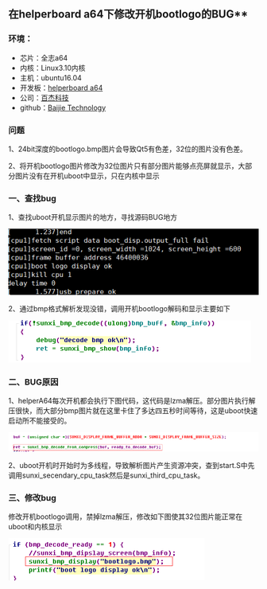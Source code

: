 ## 在helperboard a64下修改开机bootlogo的BUG**

### 环境：

- 芯片：全志a64　　
- 内核：Linux3.10内核
- 主机：ubuntu16.04
- 开发板：[helperboard a64](https://item.taobao.com/item.htm?spm=a230r.1.14.27.6f7076ffgIj8Ws&id=563738220031&ns=1&abbucket=3#detail)
- 公司：[百杰科技](https://www.szbaijie.com/)
- github：[Baijie Technology](https://github.com/jizizh/helperboard.git)

### 问题

1、24bit深度的bootlogo.bmp图片会导致Qt5有色差，32位的图片没有色差。

2、将开机bootlogo图片修改为32位图片只有部分图片能够点亮屏就显示，大部分图片没有在开机uboot中显示，只在内核中显示

### 一、查找bug

1、查找uboot开机显示图片的地方，寻找源码BUG地方

![img](./image/boot_disp_fail.png)

2、通过bmp格式解析发现没错，调用开机bootlogo解码和显示主要如下

![img](./image/sunxi_bmp_show.png)

### 二、BUG原因

1、helperA64每次开机都会执行下图代码，这代码是lzma解压。部分图片执行解压很快，而大部分bmp图片就在这里卡住了多达四五秒时间等待，这是uboot快速启动所不能接受的。

![img](./image/compress.png)

2、uboot开机时开始时为多线程，导致解析图片产生资源冲突，查到start.S中先调用sunxi_secendary_cpu_task然后是sunxi_third_cpu_task。![点击并拖拽以移动](data:image/gif;base64,R0lGODlhAQABAPABAP///wAAACH5BAEKAAAALAAAAAABAAEAAAICRAEAOw==)

### 三、修改bug

修改开机bootlogo调用，禁掉lzma解压，修改如下图使其32位图片能正常在uboot和内核显示

![img](./image/change_bootlogo.png)